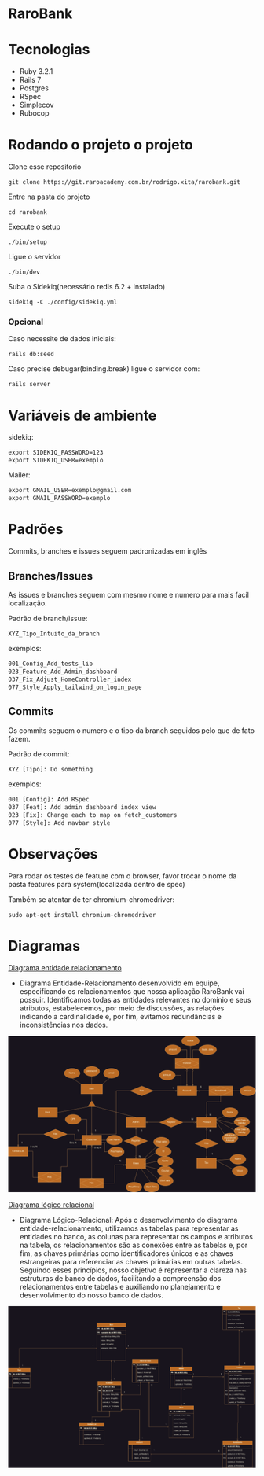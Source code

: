 # RaroBank

# Tecnologias
 - Ruby 3.2.1
 - Rails 7
 - Postgres
 - RSpec
 - Simplecov
 - Rubocop

# Rodando o projeto o projeto
Clone esse repositorio
```
git clone https://git.raroacademy.com.br/rodrigo.xita/rarobank.git
```
Entre na pasta do projeto
```
cd rarobank
```
Execute o setup
```
./bin/setup
```
Ligue o servidor
```
./bin/dev
```
Suba o Sidekiq(necessário redis 6.2 + instalado)
```
sidekiq -C ./config/sidekiq.yml
```
### Opcional
Caso necessite de dados iniciais:
```
rails db:seed
```
Caso precise debugar(binding.break) ligue o servidor com:
```
rails server
```

# Variáveis de ambiente
sidekiq:
```
export SIDEKIQ_PASSWORD=123
export SIDEKIQ_USER=exemplo
```
Mailer:
```
export GMAIL_USER=exemplo@gmail.com
export GMAIL_PASSWORD=exemplo
```

# Padrões

Commits, branches e issues seguem padronizadas em inglês
## Branches/Issues
As issues e branches seguem com mesmo nome e numero para mais facil localização.

Padrão de branch/issue:
```
XYZ_Tipo_Intuito_da_branch
```

exemplos:
```
001_Config_Add_tests_lib
023_Feature_Add_Admin_dashboard
037_Fix_Adjust_HomeController_index
077_Style_Apply_tailwind_on_login_page
```

## Commits
Os commits seguem o numero e o tipo da branch seguidos pelo que de fato fazem.

Padrão de commit:
```
XYZ [Tipo]: Do something
```

exemplos:
```
001 [Config]: Add RSpec
037 [Feat]: Add admin dashboard index view
023 [Fix]: Change each to map on fetch_customers
077 [Style]: Add navbar style
```

# Observações
Para rodar os testes de feature com o browser, favor trocar o nome da pasta features para system(localizada dentro de spec)

Também se atentar de ter chromium-chromedriver:
```
sudo apt-get install chromium-chromedriver
```

# Diagramas

[Diagrama entidade relacionamento](https://drive.google.com/file/d/1mBrZUS-Fpxfe53FY9hK_IWCqvCYY_ixU/view)

- Diagrama Entidade-Relacionamento desenvolvido em equipe, especificando os relacionamentos que nossa aplicação RaroBank vai possuir. Identificamos todas as entidades relevantes no domínio e seus atributos, estabelecemos, por meio de discussões, as relações indicando a cardinalidade e, por fim, evitamos redundâncias e inconsistências nos dados.

![Diagrama ER](./Doc/ArgonautasDER.drawio(1).png)



[Diagrama lógico relacional](https://drive.google.com/file/d/1AiG_Sd3lFNVN6bXxYXYUzs1Umd5aWIOt/view?usp=sharing)

- Diagrama Lógico-Relacional: Após o desenvolvimento do diagrama entidade-relacionamento, utilizamos as tabelas para representar as entidades no banco, as colunas para representar os campos e atributos na tabela, os relacionamentos são as conexões entre as tabelas e, por fim, as chaves primárias como identificadores únicos e as chaves estrangeiras para referenciar as chaves primárias em outras tabelas. Seguindo esses princípios, nosso objetivo é representar a clareza nas estruturas de banco de dados, facilitando a compreensão dos relacionamentos entre tabelas e auxiliando no planejamento e desenvolvimento do nosso banco de dados.

![Diagrama LR](./Doc/Argonautas.drawio(1).png)